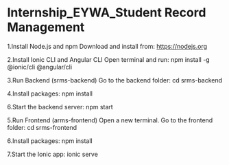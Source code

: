 # Internship_EYWA_Student Record Management
1.Install Node.js and npm Download and install from: https://nodejs.org

2.Install Ionic CLI and Angular CLI Open terminal and run: npm install -g @ionic/cli @angular/cli

3.Run Backend (srms-backend)
Go to the backend folder: cd srms-backend 

4.Install packages: npm install

6.Start the backend server: npm start

5.Run Frontend (arms-frontend) Open a new terminal. 
Go to the frontend folder: cd srms-frontend

6.Install packages: npm install

7.Start the Ionic app: ionic serve
